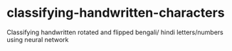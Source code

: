 # classifying-handwritten-characters
Classifying handwritten rotated and flipped bengali/ hindi letters/numbers using neural network
